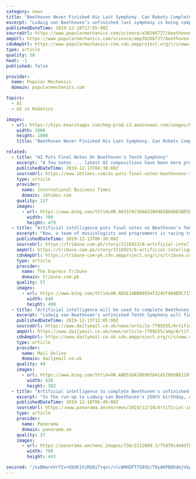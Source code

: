 ```yaml
---
category: news
title: "Beethoven Never Finished His Last Symphony. Can Robots Complete the Job?"
excerpt: "Ludwig von Beethoven’s unfinished last symphony is being completed by artificial intelligence, Yahoo! reports. Beethoven died at age 56 in 1827. The work on his 10th and final symphony is part of a yearlong celebration of the composer’s 250th birthday on December 17, 2020. The decision to use AI is polarizing in the classical musical ..."
publishedDateTime: 2019-12-18T17:55:00Z
sourceUrl: https://www.popularmechanics.com/science/a30266727/beethoven-last-symphony-artificial-intelligence/
ampUrl: https://www.popularmechanics.com/science/amp30266727/beethoven-last-symphony-artificial-intelligence/
cdnAmpUrl: https://www-popularmechanics-com.cdn.ampproject.org/c/s/www.popularmechanics.com/science/amp30266727/beethoven-last-symphony-artificial-intelligence/
type: article
quality: 58
heat: -1
published: false

provider:
  name: Popular Mechanics
  domain: popularmechanics.com

topics:
  - AI
  - AI in Robotics

images:
  - url: https://hips.hearstapps.com/hmg-prod.s3.amazonaws.com/images/beethovenrobot-1576687849.jpg?crop=1xw:1xh;center,top&amp;resize=1200:*
    width: 2000
    height: 1000
    title: "Beethoven Never Finished His Last Symphony. Can Robots Complete the Job?"

related:
  - title: "AI Puts Final Notes On Beethoven's Tenth Symphony"
    excerpt: "A few notes ... latest AI compositions have been more promising. Barry Cooper, a British composer and musicologist who himself wrote a hypothetical first movement for the Tenth Symphony in 1988, was more doubtful. \"I listened to a short excerpt that has been created. It did not sound remotely like a convincing reconstruction of what Beethoven ..."
    publishedDateTime: 2019-12-13T04:38:00Z
    sourceUrl: https://www.ibtimes.com/ai-puts-final-notes-beethovens-tenth-symphony-2884853
    type: article
    provider:
      name: International Business Times
      domain: ibtimes.com
    quality: 137
    images:
      - url: https://www.bing.com/th?id=ON.8031F6C566A31B49A2B64DD38D5B93F9
        width: 700
        height: 479
  - title: "Artificial intelligence puts final notes on Beethoven's Tenth Symphony"
    excerpt: "Now, a team of musicologists and programmers is racing to complete a version of the piece using artificial intelligence, ahead of the 250th anniversary of his birth next year. “The progress has been impressive, even if the computer still has a lot to learn,” said Christine Siegert, head of archives at Beethoven House in the composer’s ..."
    publishedDateTime: 2019-12-13T06:39:00Z
    sourceUrl: https://tribune.com.pk/story/2116923/8-artificial-intelligence-puts-final-notes-beethovens-tenth-symphony/
    ampUrl: https://tribune.com.pk/story/2116923/8-artificial-intelligence-puts-final-notes-beethovens-tenth-symphony/
    cdnAmpUrl: https://tribune-com-pk.cdn.ampproject.org/c/s/tribune.com.pk/story/2116923/8-artificial-intelligence-puts-final-notes-beethovens-tenth-symphony/
    type: article
    provider:
      name: The Express Tribune
      domain: tribune.com.pk
    quality: 57
    images:
      - url: https://www.bing.com/th?id=ON.AD5E1ABB80554F324CFA69B9C715C942
        width: 640
        height: 480
  - title: "Artificial intelligence will be used to complete Beethoven's unfinished Tenth Symphony"
    excerpt: "Ludwig van Beethoven's unfinished Tenth Symphony will finally be completed using artificial intelligence to mark the 250th anniversary of his birth next year. A few notes scribbled in his notebook are all the German composer left of his symphony before his death in 1827. Now, a team of musicologists and programmers is racing to complete a ..."
    publishedDateTime: 2019-12-13T12:05:00Z
    sourceUrl: https://www.dailymail.co.uk/news/article-7789255/Artificial-intelligence-used-complete-Beethovens-unfinished-Tenth-Symphony.html
    ampUrl: https://www.dailymail.co.uk/news/article-7789255/amp/Artificial-intelligence-used-complete-Beethovens-unfinished-Tenth-Symphony.html
    cdnAmpUrl: https://www-dailymail-co-uk.cdn.ampproject.org/c/s/www.dailymail.co.uk/news/article-7789255/amp/Artificial-intelligence-used-complete-Beethovens-unfinished-Tenth-Symphony.html
    type: article
    provider:
      name: Mail Online
      domain: dailymail.co.uk
    quality: 49
    images:
      - url: https://www.bing.com/th?id=ON.ABD516A106983841A520E6B81207F351
        width: 636
        height: 382
  - title: "Artificial intelligence to complete Beethoven's unfinished symphony"
    excerpt: "In the run-up to Ludwig van Beethoven's 250th birthday, a team of musicologists and programmers is using artificial intelligence to complete the composer's unfinished tenth symphony, Euronews reported. The piece was started by Beethoven alongside his famous ninth, which includes the well-known Ode To Joy. But by the time the German composer ..."
    publishedDateTime: 2019-12-18T06:49:00Z
    sourceUrl: https://www.panorama.am/en/news/2019/12/18/Artificial-intelligence-Beethoven-symphony/2212089
    type: article
    provider:
      name: Panorama
      domain: panorama.am
    quality: 37
    images:
      - url: https://panorama.am/news_images/738/2212089_3/f5df9c4e6df829_5df9c4e6df867.thumb.jpg
        width: 790
        height: 443

secured: "/oxBWareVrT2v+6bOK1VjRG8iT+qvc/vlcWHHQFT7S85b/TOyAKPBQhdmjVkpDj7iwhYhnTJBtwJ/GXzr5iDfyVy73StEgXdA+Rw1s5XojSWdhGKqSrOnrZriZOKD4cD2RCFCi5Nr6TBRQVvWxGd/NO3BRjcaYrL+VV4vywNlgv/TP495FyzihsPTysBZtuz63Je0leHt968E5+7e9ifb3cn9vmiUXe805JQqHnKB/dLe/MGYw9PEhztBruADeZLvtrouPbWq/gSLfQnSWRSqQ==;6lyMIaEnkdsggxrQ/sdA3g=="
---
```


